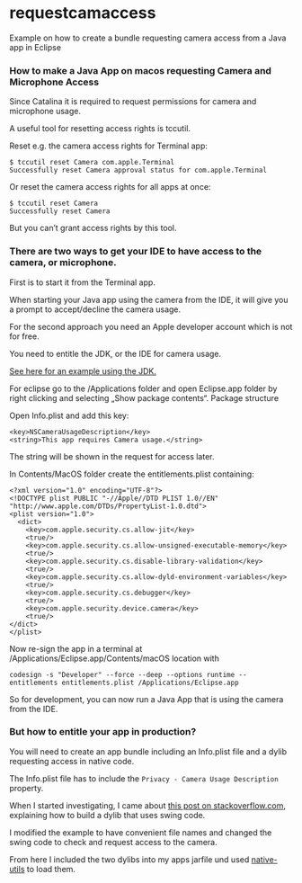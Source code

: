 # requestcamaccess
Example on how to create a bundle requesting camera access from a Java app in Eclipse


### How to make a Java App on macos requesting Camera and Microphone Access

Since Catalina it is required to request permissions for camera and microphone usage.

A useful tool for resetting access rights is tccutil.

Reset e.g. the camera access rights for Terminal app:

```
$ tccutil reset Camera com.apple.Terminal
Successfully reset Camera approval status for com.apple.Terminal
```

Or reset the camera access rights for all apps at once:

```
$ tccutil reset Camera
Successfully reset Camera
```

But you can’t grant access rights by this tool.

### There are two ways to get your IDE to have access to the camera, or microphone.

First is to start it from the Terminal app.

When starting your Java app using the camera from the IDE, it will give you a prompt to accept/decline the camera usage.

For the second approach you need an Apple developer account which is not for free.

You need to entitle the JDK, or the IDE for camera usage.

[See here for an example using the JDK.](https://github.com/sarxos/webcam-capture/issues/723#issuecomment-606714970)

For eclipse go to the /Applications folder and open Eclipse.app folder by right clicking and selecting „Show package contents“.
Package structure

Open Info.plist and add this key:

```
<key>NSCameraUsageDescription</key>
<string>This app requires Camera usage.</string>
```

The string will be shown in the request for access later.

In Contents/MacOS folder create the entitlements.plist containing:

```
<?xml version="1.0" encoding="UTF-8"?>
<!DOCTYPE plist PUBLIC "-//Apple//DTD PLIST 1.0//EN" "http://www.apple.com/DTDs/PropertyList-1.0.dtd">
<plist version="1.0">
  <dict>
    <key>com.apple.security.cs.allow-jit</key>
    <true/>
    <key>com.apple.security.cs.allow-unsigned-executable-memory</key>
    <true/>
    <key>com.apple.security.cs.disable-library-validation</key>
    <true/>
    <key>com.apple.security.cs.allow-dyld-environment-variables</key>
    <true/>
    <key>com.apple.security.cs.debugger</key>
    <true/>
    <key>com.apple.security.device.camera</key>
    <true/>
</dict>
</plist>
```

Now re-sign the app in a terminal at /Applications/Eclipse.app/Contents/macOS location with

```
codesign -s "Developer" --force --deep --options runtime --entitlements entitlements.plist /Applications/Eclipse.app

```
So for development, you can now run a Java App that is using the camera from the IDE.

### But how to entitle your app in production?

You will need to create an app bundle including an Info.plist file and a dylib requesting access in native code.

The Info.plist file has to include the ```Privacy - Camera Usage Description``` property.

When I started investigating, I came about [this post on stackoverflow.com](https://stackoverflow.com/questions/27628385/write-call-swift-code-using-java-s-jni), explaining how to build a dylib that uses swing code.

I modified the example to have convenient file names and changed the swing code to check and request access to the camera.

From here I included the two dylibs into my apps jarfile und used [native-utils](https://github.com/adamheinrich/native-utils) to load them.

